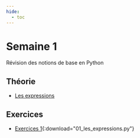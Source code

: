 ```yaml
---
hide:
  - toc
---
```

# Semaine 1

Révision des notions de base en Python

## Théorie
- [Les expressions](theorie/01_les_expressions.md)

## Exercices
- [Exercices 1](exercices/01_les_expressions.py){:download="01_les_expressions.py"}